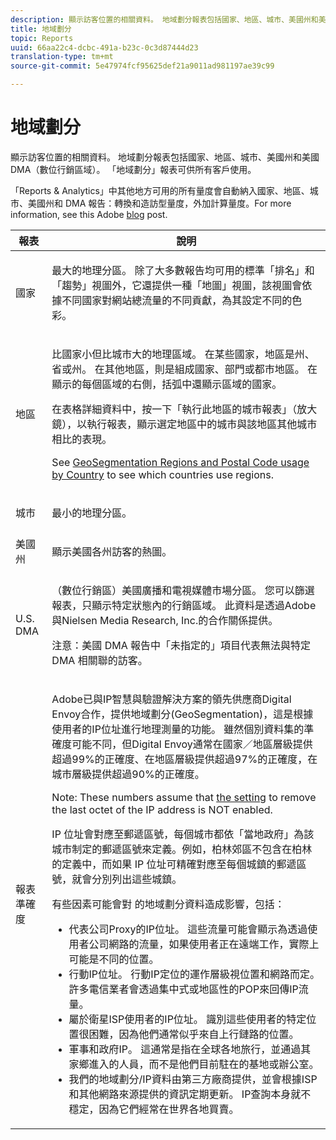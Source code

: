 ```yaml
---
description: 顯示訪客位置的相關資料。 地域劃分報表包括國家、地區、城市、美國州和美國DMA（數位行銷區域）。 「地域劃分」報表可供所有客戶使用。
title: 地域劃分
topic: Reports
uuid: 66aa22c4-dcbc-491a-b23c-0c3d87444d23
translation-type: tm+mt
source-git-commit: 5e47974fcf95625def21a9011ad981197ae39c99

---
```



# 地域劃分

顯示訪客位置的相關資料。 地域劃分報表包括國家、地區、城市、美國州和美國DMA（數位行銷區域）。 「地域劃分」報表可供所有客戶使用。

「Reports &amp; Analytics」中其他地方可用的所有量度會自動納入國家、地區、城市、美國州和 DMA 報告：轉換和造訪型量度，外加計算量度。For more information, see this Adobe [blog](https://blogs.adobe.com/digitalmarketing/analytics/introducing-new-metrics-in-geosegmentation-and-more/) post.

<table id="table_566CFFC82E1149D8BAFE6641627FCF1F"> 
 <thead> 
  <tr> 
   <th colname="col1" class="entry"> 報表 </th> 
   <th colname="col2" class="entry"> 說明 </th> 
  </tr> 
 </thead>
 <tbody> 
  <tr> 
   <td colname="col1"> 國家 </td> 
   <td colname="col2"> <p> 最大的地理分區。 除了大多數報告均可用的標準「排名」和「趨勢」視圖外，它還提供一種「地圖」視圖，該視圖會依據不同國家對網站總流量的不同貢獻，為其設定不同的色彩。 </p> </td> 
  </tr> 
  <tr> 
   <td colname="col1"> 地區 </td> 
   <td colname="col2"> <p> 比國家小但比城市大的地理區域。 在某些國家，地區是州、省或州。 在其他地區，則是組成國家、部門或都市地區。 在顯示的每個區域的右側，括弧中還顯示區域的國家。 </p> <p>在表格詳細資料中，按一下「執行此地區的城市報表」（放大鏡），以執行報表，顯示選定地區中的城市與該地區其他城市相比的表現。 </p> <p>See <a href="/help/components/c-variables/dimensionslist/reports-geosegmentation-reference.md"  > GeoSegmentation Regions and Postal Code usage by Country</a> to see which countries use regions. </p> </td> 
  </tr> 
  <tr> 
   <td colname="col1"> 城市 </td> 
   <td colname="col2"> <p> 最小的地理分區。 </p> </td> 
  </tr> 
  <tr> 
   <td colname="col1"> 美國州 </td> 
   <td colname="col2"> <p> 顯示美國各州訪客的熱圖。 </p> </td> 
  </tr> 
  <tr> 
   <td colname="col1"> U.S. DMA </td> 
   <td colname="col2"> <p> （數位行銷區）美國廣播和電視媒體市場分區。 您可以篩選報表，只顯示特定狀態內的行銷區域。 此資料是透過Adobe與Nielsen Media Research, Inc.的合作關係提供。 </p> <p>注意：美國 DMA 報告中「未指定的」項目代表無法與特定 DMA 相關聯的訪客。 </p> </td> 
  </tr> 
  <tr> 
   <td colname="col1"> 報表準確度 </td> 
   <td colname="col2"> <p>Adobe已與IP智慧與驗證解決方案的領先供應商Digital Envoy合作，提供地域劃分(GeoSegmentation)，這是根據使用者的IP位址進行地理測量的功能。 雖然個別資料集的準確度可能不同，但Digital Envoy通常在國家／地區層級提供超過99%的正確度、在地區層級提供超過97%的正確度，在城市層級提供超過90%的正確度。 </p> <p>Note: These numbers assume that <a href="/help/admin/admin/general-acct-settings-admin.md">the setting</a> to remove the last octet of the IP address is NOT enabled. </p> <p>IP 位址會對應至郵遞區號，每個城市都依「當地政府」為該城市制定的郵遞區號來定義。例如，柏林郊區不包含在柏林的定義中，而如果 IP 位址可精確對應至每個城鎮的郵遞區號，就會分別列出這些城鎮。 </p> <p>有些因素可能會對 的地域劃分資料造成影響，包括： </p> 
    <ul id="ul_1B05024AD5174232A8DB8145753FB09B"> 
     <li id="li_C3A21E7C1186490EB9A236634DB45E7F">代表公司Proxy的IP位址。 這些流量可能會顯示為透過使用者公司網路的流量，如果使用者正在遠端工作，實際上可能是不同的位置。 </li> 
     <li id="li_56FC36B3598C420F9246D4E8772822A7">行動IP位址。 行動IP定位的運作層級視位置和網路而定。 許多電信業者會透過集中式或地區性的POP來回傳IP流量。 </li> 
     <li id="li_C1EED854AE584489BCBC2A7AA20B8EF1">屬於衛星ISP使用者的IP位址。 識別這些使用者的特定位置很困難，因為他們通常似乎來自上行鏈路的位置。 </li> 
     <li id="li_A735756F39554DF19E05D251CA614F02">軍事和政府IP。 這通常是指在全球各地旅行，並通過其家鄉進入的人員，而不是他們目前駐在的基地或辦公室。 </li> 
     <li id="li_ACFF1B8094684173B8325A44304CA32B">我們的地域劃分/IP資料由第三方廠商提供，並會根據ISP和其他網路來源提供的資訊定期更新。 IP查詢本身就不穩定，因為它們經常在世界各地買賣。 </li> 
    </ul> </td> 
  </tr> 
 </tbody> 
</table>

